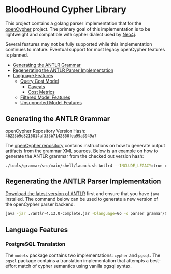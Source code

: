 # BloodHound Cypher Library

This project contains a golang parser implementation that for the [openCypher](https://opencypher.org/) project. The
primary goal of this implementation is to be lightweight and compatible with cypher dialect used by
[Neo4j](https://neo4j.com/).

Several features may not be fully supported while this implementation continues to mature. Eventual support for most
legacy openCypher features is planned.

* [Generating the ANTLR Grammar](#generating-the-antlr-grammar)
* [Regenerating the ANTLR Parser Implementation](#regenerating-the-antlr-parser-implementation)
* [Language Features](#language-features)
    * [Query Cost Model](#query-cost-model)
        * [Caveats](#caveats)
        * [Cost Metrics](#cost-metrics)
    * [Filtered Model Features](#filtered-model-features)
    * [Unsupported Model Features](#unsupported-model-features)

## Generating the ANTLR Grammar

openCypher Repository Version Hash: `46223b9e8215814af333b7142850fea99a3949a7`

The [openCypher repository](https://github.com/opencypher/openCypher/tree/46223b9e8215814af333b7142850fea99a3949a7/grammar)
contains instructions on how to generate output artifacts from the grammar XML sources. Below is an example on how to
generate the ANTLR grammar from the checked out version hash:

```bash
./tools/grammar/src/main/shell/launch.sh Antlr4 --INCLUDE_LEGACY=true cypher.xml > grammar/generated/Cypher.g4
```

## Regenerating the ANTLR Parser Implementation

[Download the latest version of ANTLR](https://www.antlr.org/download.html) first and ensure that you have `java`
installed. The command below can be used to generate a new version of the openCypher parser backend.

```bash
java -jar ./antlr-4.13.0-complete.jar -Dlanguage=Go -o parser grammar/Cypher.g4
```

## Language Features

### PostgreSQL Translation

The `models` package contains two implementations: `cypher` and `pgsql`. The `pgsql` package contains a translation
implementation that attempts a best-effort match of cypher semantics using vanilla pgsql syntax.

